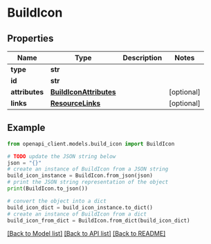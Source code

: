 # BuildIcon


## Properties

Name | Type | Description | Notes
------------ | ------------- | ------------- | -------------
**type** | **str** |  | 
**id** | **str** |  | 
**attributes** | [**BuildIconAttributes**](BuildIconAttributes.md) |  | [optional] 
**links** | [**ResourceLinks**](ResourceLinks.md) |  | [optional] 

## Example

```python
from openapi_client.models.build_icon import BuildIcon

# TODO update the JSON string below
json = "{}"
# create an instance of BuildIcon from a JSON string
build_icon_instance = BuildIcon.from_json(json)
# print the JSON string representation of the object
print(BuildIcon.to_json())

# convert the object into a dict
build_icon_dict = build_icon_instance.to_dict()
# create an instance of BuildIcon from a dict
build_icon_from_dict = BuildIcon.from_dict(build_icon_dict)
```
[[Back to Model list]](../README.md#documentation-for-models) [[Back to API list]](../README.md#documentation-for-api-endpoints) [[Back to README]](../README.md)


